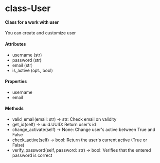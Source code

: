 # class-User
#### Class for a work with user
You can create and customize user

#### Attributes
- username (str)
- password (str)
- email (str)
- is_active (opt., bool)

#### Properties
- username
- email

#### Methods
- valid_email(email: str) -> str: Check email on validity
- get_id(self) -> uuid.UUID: Return user's id
- change_activate(self) -> None: Change user's active between True and False
- check_active(self) -> bool: Return the user's current active (True or False)
- verify_password(self, password: str) -> bool: Verifies that the entered password is correct
